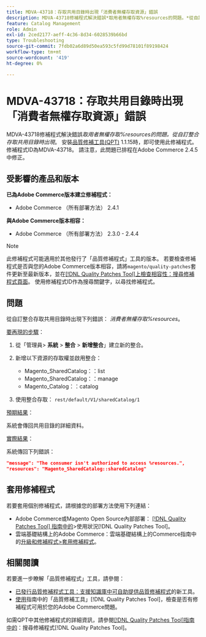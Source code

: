 ```yaml
---
title: MDVA-43718：存取共用目錄時出現「消費者無權存取資源」錯誤
description: MDVA-43718修補程式解決錯誤*取用者無權存取%resources的問題。*從自訂整合存取共用目錄時顯示。 安裝[Quality Patches Tool (QPT)](https://experienceleague.adobe.com/en/docs/commerce-operations/tools/quality-patches-tool/quality-patches-tool-to-self-serve-quality-patches) 1.1.15時，即可使用此修補程式。 修補程式ID為MDVA-43718。 請注意，此問題已排程在Adobe Commerce 2.4.5中修正。
feature: Catalog Management
role: Admin
exl-id: 2ced2177-aeff-4c36-8d34-6028539b66bd
type: Troubleshooting
source-git-commit: 7fdb02a6d89d50ea593c5fd99d78101f89198424
workflow-type: tm+mt
source-wordcount: '419'
ht-degree: 0%

---
```


# MDVA-43718：存取共用目錄時出現「消費者無權存取資源」錯誤

MDVA-43718修補程式解決錯誤&#x200B;*取用者無權存取%resources的問題。從自訂整合存取共用目錄時出現*。 安裝[品質修補工具(QPT)](https://experienceleague.adobe.com/en/docs/commerce-operations/tools/quality-patches-tool/quality-patches-tool-to-self-serve-quality-patches) 1.1.15時，即可使用此修補程式。 修補程式ID為MDVA-43718。 請注意，此問題已排程在Adobe Commerce 2.4.5中修正。

## 受影響的產品和版本

**已為Adobe Commerce版本建立修補程式：**

* Adobe Commerce （所有部署方法） 2.4.1

**與Adobe Commerce版本相容：**

* Adobe Commerce （所有部署方法） 2.3.0 - 2.4.4

>[!NOTE]
>
>此修補程式可能適用於其他發行了「品質修補程式」工具的版本。 若要檢查修補程式是否與您的Adobe Commerce版本相容，請將`magento/quality-patches`套件更新至最新版本，並在[[!DNL Quality Patches Tool]上檢查相容性：搜尋修補程式頁面](https://experienceleague.adobe.com/en/docs/commerce-operations/tools/quality-patches-tool/quality-patches-tool-to-self-serve-quality-patches)。 使用修補程式ID作為搜尋關鍵字，以尋找修補程式。

## 問題

從自訂整合存取共用目錄時出現下列錯誤： *消費者無權存取%resources*。

<u>要再現的步驟</u>：

1. 從「管理員> **系統** > **整合** > **新增整合**」建立新的整合。
1. 新增以下資源的存取權並啟用整合：

   * Magento_SharedCatalog：：list
   * Magento_SharedCatalog：：manage
   * Magento_Catalog：：catalog

1. 使用整合存取： `rest/default/V1/sharedCatalog/1`

<u>預期結果</u>：

系統會傳回共用目錄的詳細資料。

<u>實際結果</u>：

系統傳回下列錯誤：

```JSON
"message": "The consumer isn't authorized to access %resources.",
"resources": "Magento_SharedCatalog::sharedCatalog"
```

## 套用修補程式

若要套用個別修補程式，請根據您的部署方法使用下列連結：

* Adobe Commerce或Magento Open Source內部部署： [[!DNL Quality Patches Tool] 指南中的](/help/tools/quality-patches-tool/usage.md)>使用狀況[!DNL Quality Patches Tool]。
* 雲端基礎結構上的Adobe Commerce：雲端基礎結構上的Commerce指南中的[升級和修補程式>套用修補程式](https://experienceleague.adobe.com/docs/commerce-cloud-service/user-guide/develop/upgrade/apply-patches.html)。

## 相關閱讀

若要進一步瞭解「品質修補程式」工具，請參閱：

* [已發行品質修補程式工具：支援知識庫中可自助提供品質修補程式](https://experienceleague.adobe.com/en/docs/commerce-operations/tools/quality-patches-tool/quality-patches-tool-to-self-serve-quality-patches)的新工具。
* [使用](/help/tools/quality-patches-tool/patches-available-in-qpt/check-patch-for-magento-issue-with-magento-quality-patches.md)指南中的「品質修補工具」[!DNL Quality Patches Tool]，檢查是否有修補程式可用於您的Adobe Commerce問題。

如需QPT中其他修補程式的詳細資訊，請參閱[[!DNL Quality Patches Tool]指南中的](https://experienceleague.adobe.com/tools/commerce-quality-patches/index.html)：搜尋修補程式[!DNL Quality Patches Tool]。
